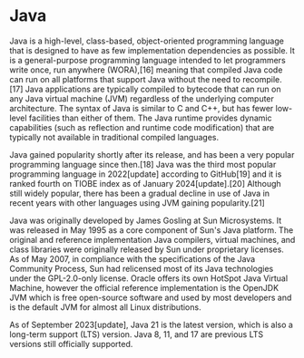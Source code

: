 
Java
====


Java is a high-level, class-based, object-oriented programming language that is designed to have as few implementation dependencies as possible. It is a general-purpose programming language intended to let programmers write once, run anywhere (WORA),[16] meaning that compiled Java code can run on all platforms that support Java without the need to recompile.[17] Java applications are typically compiled to bytecode that can run on any Java virtual machine (JVM) regardless of the underlying computer architecture. The syntax of Java is similar to C and C++, but has fewer low-level facilities than either of them. The Java runtime provides dynamic capabilities (such as reflection and runtime code modification) that are typically not available in traditional compiled languages. 


Java gained popularity shortly after its release, and has been a very popular programming language since then.[18] Java was the third most popular programming language in 2022[update] according to GitHub[19] and it is ranked fourth on TIOBE index as of January 2024[update].[20] Although still widely popular, there has been a gradual decline in use of Java in recent years with other languages using JVM gaining popularity.[21]


Java was originally developed by James Gosling at Sun Microsystems. It was released in May 1995 as a core component of Sun's Java platform. The original and reference implementation Java compilers, virtual machines, and class libraries were originally released by Sun under proprietary licenses. As of May 2007, in compliance with the specifications of the Java Community Process, Sun had relicensed most of its Java technologies under the GPL-2.0-only license. Oracle offers its own HotSpot Java Virtual Machine, however the official reference implementation is the OpenJDK JVM which is free open-source software and used by most developers and is the default JVM for almost all Linux distributions.


As of September 2023[update], Java 21 is the latest version, which is also a long-term support (LTS) version. Java 8, 11, and 17 are previous LTS versions still officially supported.
